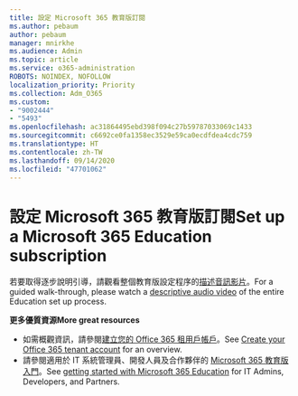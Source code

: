 ```yaml
---
title: 設定 Microsoft 365 教育版訂閱
ms.author: pebaum
author: pebaum
manager: mnirkhe
ms.audience: Admin
ms.topic: article
ms.service: o365-administration
ROBOTS: NOINDEX, NOFOLLOW
localization_priority: Priority
ms.collection: Adm_O365
ms.custom:
- "9002444"
- "5493"
ms.openlocfilehash: ac31864495ebd398f094c27b59787033069c1433
ms.sourcegitcommit: c6692ce0fa1358ec3529e59ca0ecdfdea4cdc759
ms.translationtype: HT
ms.contentlocale: zh-TW
ms.lasthandoff: 09/14/2020
ms.locfileid: "47701062"
---
```

# <a name="set-up-a-microsoft-365-education-subscription"></a><span data-ttu-id="90176-102">設定 Microsoft 365 教育版訂閱</span><span class="sxs-lookup"><span data-stu-id="90176-102">Set up a Microsoft 365 Education subscription</span></span>

<span data-ttu-id="90176-103">若要取得逐步說明引導，請觀看整個教育版設定程序的[描述音訊影片](https://aka.ms/M365EduSetup)。</span><span class="sxs-lookup"><span data-stu-id="90176-103">For a guided walk-through, please watch a [descriptive audio video](https://aka.ms/M365EduSetup) of the entire Education set up process.</span></span>

<span data-ttu-id="90176-104">**更多優質資源**</span><span class="sxs-lookup"><span data-stu-id="90176-104">**More great resources**</span></span>

- <span data-ttu-id="90176-105">如需概觀資訊，請參閱[建立您的 Office 365 租用戶帳戶](https://docs.microsoft.com/microsoft-365/education/deploy/create-your-office-365-tenant)。</span><span class="sxs-lookup"><span data-stu-id="90176-105">See [Create your Office 365 tenant account](https://docs.microsoft.com/microsoft-365/education/deploy/create-your-office-365-tenant) for an overview.</span></span>
- <span data-ttu-id="90176-106">請參閱適用於 IT 系統管理員、開發人員及合作夥伴的 [Microsoft 365 教育版入門](https://docs.microsoft.com/education/)。</span><span class="sxs-lookup"><span data-stu-id="90176-106">See [getting started with Microsoft 365 Education](https://docs.microsoft.com/education/) for IT Admins, Developers, and Partners.</span></span>